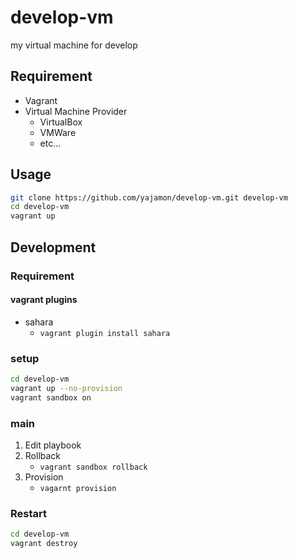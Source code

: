 # develop-vm
my virtual machine for develop

## Requirement

- Vagrant
- Virtual Machine Provider
    - VirtualBox
    - VMWare
    - etc...

## Usage

```bash
git clone https://github.com/yajamon/develop-vm.git develop-vm
cd develop-vm
vagrant up
```

## Development

### Requirement

#### vagrant plugins

- sahara
    - `vagrant plugin install sahara`

### setup

```bash
cd develop-vm
vagrant up --no-provision
vagrant sandbox on
```

### main

1. Edit playbook
2. Rollback
    - `vagrant sandbox rollback`
3. Provision
    - `vagarnt provision`

### Restart

```bash
cd develop-vm
vagrant destroy
```
